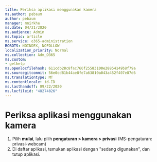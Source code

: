 ```yaml
---
title: Periksa aplikasi menggunakan kamera
ms.author: pebaum
author: pebaum
manager: mnirkhe
ms.date: 04/21/2020
ms.audience: Admin
ms.topic: article
ms.service: o365-administration
ROBOTS: NOINDEX, NOFOLLOW
localization_priority: Normal
ms.collection: Adm_O365
ms.custom:
- gethelp
ms.openlocfilehash: 611cdb28c8fac766f25583100e28854149b8f79a
ms.sourcegitcommit: 56e0cd81b44ae8fe7a63810a043a452f407e87d6
ms.translationtype: MT
ms.contentlocale: id-ID
ms.lasthandoff: 09/22/2020
ms.locfileid: "48274826"
---
```

# <a name="check-for-app-using-camera"></a>Periksa aplikasi menggunakan kamera

1. Pilih **mulai**, lalu pilih **pengaturan > kamera > privasi** (MS-pengaturan: privasi-webcam)
2. Di daftar aplikasi, temukan aplikasi dengan "sedang digunakan", dan tutup aplikasi.
